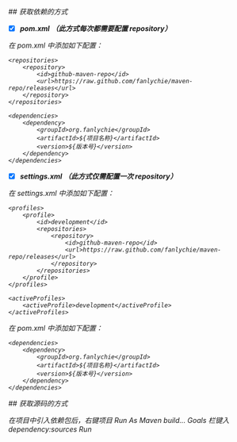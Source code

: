 <i class="icon ion-flag"/> ## 获取依赖的方式

- [x] ***pom.xml*** **（此方式每次都需要配置 repository）**

在 pom.xml 中添加如下配置：


```
<repositories>
    <repository>
        <id>github-maven-repo</id>
        <url>https://raw.github.com/fanlychie/maven-repo/releases</url>
    </repository>
</repositories>

<dependencies>
    <dependency>
        <groupId>org.fanlychie</groupId>
        <artifactId>${项目名称}</artifactId>
        <version>${版本号}</version>
    </dependency>
</dependencies>
```

- [x] ***settings.xml*** **（此方式仅需配置一次 repository）**

在 settings.xml 中添加如下配置：


```
<profiles>
    <profile>
        <id>development</id>
        <repositories>
            <repository>
                <id>github-maven-repo</id>
                <url>https://raw.github.com/fanlychie/maven-repo/releases</url>
            </repository>
        </repositories>
    </profile>
</profiles>

<activeProfiles>
    <activeProfile>development</activeProfile>
</activeProfiles>
```

在 pom.xml 中添加如下配置：


```
<dependencies>
    <dependency>
        <groupId>org.fanlychie</groupId>
        <artifactId>${项目名称}</artifactId>
        <version>${版本号}</version>
    </dependency>
</dependencies>
```

<i class="icon ion-flag"/> ## 获取源码的方式

在项目中引入依赖包后，右键项目 <i class="icon ion-arrow-right-c"/> Run As <i class="icon ion-arrow-right-c"/> Maven build... <i class="icon ion-arrow-right-c"/> Goals 栏键入 dependency:sources <i class="icon ion-arrow-right-c"/> Run